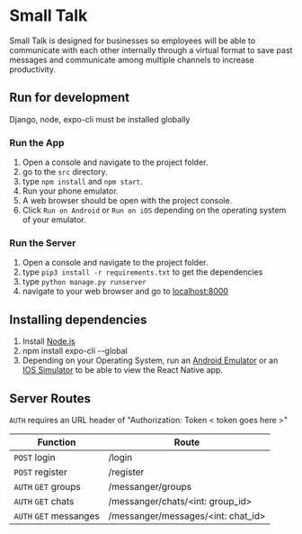 # Small Talk

Small Talk is designed for businesses so employees will be able to communicate with each other internally through a virtual format to save past messages and communicate among multiple channels to increase productivity.

## Run for development

Django, node, expo-cli must be installed globally

### Run the App
1. Open a console and navigate to the project folder.
2. go to the `src` directory.
3. type `npm install` and `npm start`.
4. Run your phone emulator.
5. A web browser should be open with the project console.
6. Click `Run on Android` or `Run on iOS` depending on the operating system of your emulator.

### Run the Server
1. Open a console and navigate to the project folder.
2. type `pip3 install -r requirements.txt` to get the dependencies
3. type `python manage.py runserver`
4. navigate to your web browser and go to [localhost:8000](http://localhost:8000/)

## Installing dependencies

1. Install [Node.js](https://nodejs.org/en/download/)
2. npm install expo-cli --global
3. Depending on your Operating System, run an [Android Emulator](https://docs.expo.io/workflow/android-studio-emulator/) or an [IOS Simulator](https://docs.expo.io/workflow/ios-simulator/) to be able to view the React Native app.

## Server Routes

`AUTH` requires an URL header of "Authorization: Token < token goes here >"

| Function | Route |
| ------ | ------  |
| `POST` login | /login |
| `POST` register | /register |
| `AUTH` `GET` groups | /messanger/groups |
| `AUTH` `GET` chats | /messanger/chats/<int: group_id> |
| `AUTH` `GET` messanges | /messanger/messages/<int: chat_id> |
